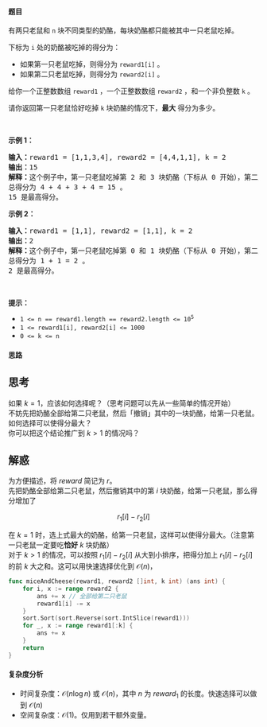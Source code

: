 #### 题目  

<p>有两只老鼠和 <code>n</code> 块不同类型的奶酪，每块奶酪都只能被其中一只老鼠吃掉。</p>

<p>下标为 <code>i</code> 处的奶酪被吃掉的得分为：</p>

<ul>
	<li>如果第一只老鼠吃掉，则得分为 <code>reward1[i]</code> 。</li>
	<li>如果第二只老鼠吃掉，则得分为 <code>reward2[i]</code> 。</li>
</ul>

<p>给你一个正整数数组 <code>reward1</code> ，一个正整数数组 <code>reward2</code> ，和一个非负整数 <code>k</code> 。</p>

<p>请你返回第一只老鼠恰好吃掉 <code>k</code> 块奶酪的情况下，<strong>最大</strong> 得分为多少。</p>

<p> </p>

<p><strong>示例 1：</strong></p>

<pre><b>输入：</b>reward1 = [1,1,3,4], reward2 = [4,4,1,1], k = 2
<b>输出：</b>15
<b>解释：</b>这个例子中，第一只老鼠吃掉第 2 和 3 块奶酪（下标从 0 开始），第二只老鼠吃掉第 0 和 1 块奶酪。
总得分为 4 + 4 + 3 + 4 = 15 。
15 是最高得分。
</pre>

<p><strong>示例 2：</strong></p>

<pre><b>输入：</b>reward1 = [1,1], reward2 = [1,1], k = 2
<b>输出：</b>2
<b>解释：</b>这个例子中，第一只老鼠吃掉第 0 和 1 块奶酪（下标从 0 开始），第二只老鼠不吃任何奶酪。
总得分为 1 + 1 = 2 。
2 是最高得分。
</pre>

<p> </p>

<p><strong>提示：</strong></p>

<ul>
	<li><code>1 &lt;= n == reward1.length == reward2.length &lt;= 10<sup>5</sup></code></li>
	<li><code>1 &lt;= reward1[i], reward2[i] &lt;= 1000</code></li>
	<li><code>0 &lt;= k &lt;= n</code></li>
</ul>
 
#### 思路 

## 思考

如果 $k=1$，应该如何选择呢？（思考问题可以先从一些简单的情况开始）  
不妨先把奶酪全部给第二只老鼠，然后「撤销」其中的一块奶酪，给第一只老鼠。如何选择可以使得分最大？  
你可以把这个结论推广到 $k>1$ 的情况吗？

## 解惑

为方便描述，将 $\textit{reward}$ 简记为 $r$。  
先把奶酪全部给第二只老鼠，然后撤销其中的第 $i$ 块奶酪，给第一只老鼠，那么得分增加了

$$
r_1[i] - r_2[i]
$$

在 $k=1$ 时，选上式最大的奶酪，给第一只老鼠，这样可以使得分最大。（注意第一只老鼠一定要吃**恰好** $k$ 块奶酪）  
对于 $k>1$ 的情况，可以按照 $r_1[i] - r_2[i]$ 从大到小排序，把得分加上 $r_1[i] - r_2[i]$ 的前 $k$ 大之和。这可以用快速选择优化到 $\mathcal{O}(n)$，

```go 
func miceAndCheese(reward1, reward2 []int, k int) (ans int) {
	for i, x := range reward2 {
		ans += x // 全部给第二只老鼠
		reward1[i] -= x
	}
	sort.Sort(sort.Reverse(sort.IntSlice(reward1)))
	for _, x := range reward1[:k] {
		ans += x
	}
	return
}
```

#### 复杂度分析  

- 时间复杂度：$\mathcal{O}(n\log n)$ 或 $\mathcal{O}(n)$，其中 $n$ 为 $\textit{reward}_1$ 的长度。快速选择可以做到 $\mathcal{O}(n)$
- 空间复杂度：$\mathcal{O}(1)$。仅用到若干额外变量。